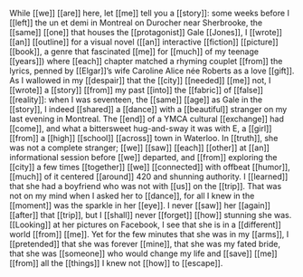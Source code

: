 While [[we]] [[are]] here, let [[me]] tell you a [[story]]: some weeks before I [[left]] the un et demi in Montreal on Durocher near Sherbrooke, the [[same]] [[one]] that houses the [[protagonist]] Gale [[Jones]], I [[wrote]] [[an]] [[outline]] for a visual novel ([[an]] interactive [[fiction]] [[picture]] [[book]], a genre that fascinated [[me]] for [[much]] of my teenage [[years]]) where [[each]] chapter matched a rhyming couplet [[from]] the lyrics, penned by [[Elgar]]’s wife Caroline Alice née Roberts as a love [[gift]]. As I wallowed in my [[despair]] that the [[city]] [[needed]] [[me]] not, I [[wrote]] a [[story]] [[from]] my past [[into]] the [[fabric]] of [[false]] [[reality]]: when I was seventeen, the [[same]] [[age]] as Gale in the [[story]], I indeed [[shared]] a [[dance]] with a [[beautiful]] stranger on my last evening in Montreal. The [[end]] of a YMCA cultural [[exchange]] had [[come]], and what a bittersweet hug-and-sway it was with E, a [[girl]] [[from]] a [[high]] [[school]] [[across]] town in Waterloo. In [[truth]], she was not a complete stranger; [[we]] [[saw]] [[each]] [[other]] at [[an]] informational session before [[we]] departed, and [[from]] exploring the [[city]] a few times [[together]] [[we]] [[connected]] with offbeat [[humor]], [[much]] of it centered [[around]] 420 and shunning authority. I [[learned]] that she had a boyfriend who was not with [[us]] on the [[trip]]. That was not on my mind when I asked her to [[dance]], for all I knew in the [[moment]] was the sparkle in her [[eye]]. I never [[saw]] her [[again]] [[after]] that [[trip]], but I [[shall]] never [[forget]] [[how]] stunning she was. [[Looking]] at her pictures on Facebook, I see that she is in a [[different]] world [[from]] [[me]]. Yet for the few minutes that she was in my [[arms]], I [[pretended]] that she was forever [[mine]], that she was my fated bride, that she was [[someone]] who would change my life and [[save]] [[me]] [[from]] all the [[things]] I knew not [[how]] to [[escape]].  